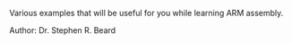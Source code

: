 Various examples that will be useful for you while learning ARM assembly.

Author: Dr. Stephen R. Beard
